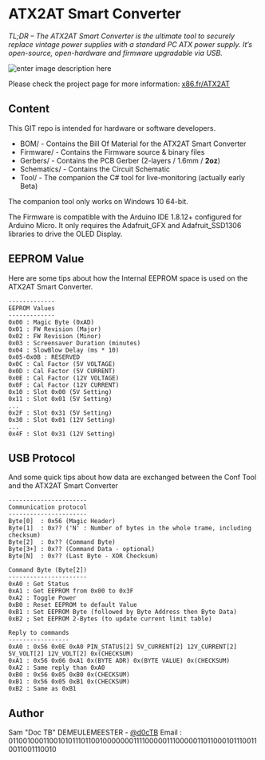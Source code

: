 # ATX2AT Smart Converter

*TL;DR – The ATX2AT Smart Converter is the ultimate tool to securely replace vintage power supplies with a standard PC ATX power supply. It’s open-source, open-hardware and firmware upgradable via USB.*

![enter image description here](https://x86.fr/wp-content/uploads/2019/11/intro-02s-1024x576.jpg)

Please check the project page for more information: [x86.fr/ATX2AT](https://x86.fr/atx2at)

## Content
This GIT repo is intended for hardware or software developers. 

 - BOM/ - Contains the Bill Of Material for the ATX2AT Smart Converter
 - Firmware/ - Contains the Firmware source & binary files
 - Gerbers/ - Contains the PCB Gerber (2-layers / 1.6mm / **2oz**)
 - Schematics/ - Contains the Circuit Schematic 
 - Tool/ - The companion the C# tool for live-monitoring (actually early Beta)

The companion tool only works on Windows 10 64-bit. 

The Firmware is compatible with the Arduino IDE 1.8.12+ configured for Arduino Micro. It only requires the Adafruit_GFX and Adafruit_SSD1306 libraries to drive the OLED Display. 

## EEPROM Value

Here are some tips about how the Internal EEPROM space is used on the ATX2AT Smart Converter.

    -------------
    EEPROM Values
    -------------
    0x00 : Magic Byte (0xAD)
    0x01 : FW Revision (Major)
    0x02 : FW Revision (Minor)
    0x03 : Screensaver Duration (minutes)
    0x04 : SlowBlow Delay (ms * 10)
    0x05-0x0B : RESERVED
    0x0C : Cal Factor (5V VOLTAGE)
    0x0D : Cal Factor (5V CURRENT)
    0x0E : Cal Factor (12V VOLTAGE)
    0x0F : Cal Factor (12V CURRENT)
    0x10 : Slot 0x00 (5V Setting)
    0x11 : Slot 0x01 (5V Setting)
    ...
    0x2F : Slot 0x31 (5V Setting)
    0x30 : Slot 0x01 (12V Setting)
    ...
    0x4F : Slot 0x31 (12V Setting)


## USB Protocol

And some quick tips about how data are exchanged between the Conf Tool and the ATX2AT Smart Converter

    ----------------------
    Communication protocol
    ----------------------
    Byte[0]  : 0x56 (Magic Header)
    Byte[1]  : 0x?? ('N' : Number of bytes in the whole trame, including checksum)
    Byte[2]  : 0x?? (Command Byte)
    Byte[3+] : 0x?? (Command Data - optional)
    Byte[N]  : 0x?? (Last Byte - XOR Checksum)
    
    Command Byte (Byte[2])
    ----------------------
    0xA0 : Get Status
    0xA1 : Get EEPROM from 0x00 to 0x3F
    0xA2 : Toggle Power
    0xB0 : Reset EEPROM to default Value
    0xB1 : Set EEPROM Byte (followed by Byte Address then Byte Data)
    0xB2 ; Set EEPROM 2-Bytes (to update current limit table)
    
    Reply to commands
    -----------------
    0xA0 : 0x56 0x0E 0xA0 PIN_STATUS[2] 5V_CURRENT[2] 12V_CURRENT[2] 5V_VOLT[2] 12V_VOLT[2] 0x(CHECKSUM)
    0xA1 : 0x56 0x06 0xA1 0x(BYTE ADR) 0x(BYTE VALUE) 0x(CHECKSUM)
    0xA2 : Same reply than 0xA0
    0xB0 : 0x56 0x05 0xB0 0x(CHECKSUM)
    0xB1 : 0x56 0x05 0xB1 0x(CHECKSUM)
    0xB2 : Same as 0xB1

## Author

Sam "Doc TB" DEMEULEMEESTER - [@d0cTB](https://twitter.com/d0cTB) 
Email : 01100100011001010111011001000000011110000011100000110110001011100110011001110010